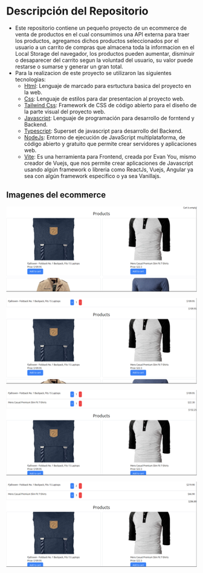 # Descripción del Repositorio
- Este repositorio contiene un pequeño proyecto de un ecommerce de venta de productos en el cual consumimos una API externa para traer los productos, agregamos dichos productos seleccionados
por el usuario a un carrito de compras que almacena toda la informacion en el Local Storage del navegador, los productos pueden aumentar, disminuir o desaparecer del carrito segun la voluntad del usuario, su valor puede restarse o sumarse y generar un gran total.
- Para la realizacion de este proyecto se utilizaron las siguientes tecnologias:
  - [Html](https://developer.mozilla.org/es/docs/Web/HTML): Lenguaje de marcado para esrtuctura basica del proyecto en la web.
  - [Css](https://developer.mozilla.org/es/docs/Web/CSS): Lenguaje de estilos para dar presentacion al proyecto web.
  - [Tailwind Css](https://tailwindcss.com/): Framework de CSS de código abierto​ para el diseño de la parte visual del proyecto web.
  - [Javascript](https://developer.mozilla.org/es/docs/Web/javascript): Lenguaje de programación para desarrollo de forntend y Backend.
  - [Typescript](https://www.typescriptlang.org/): Superset de javascript para desarrollo del Backend.
  - [NodeJs](https://nodejs.org/en): Entorno de ejecución de JavaScript multiplataforma, de código abierto y gratuito que permite crear servidores y aplicaciones web.
  - [Vite](https://es.vitejs.dev/): Es una herramienta para Frontend, creada por Evan You, mismo creador de Vuejs, que nos permite crear aplicaciones de Javascript usando algún framework o      libreria como ReactJs, Vuejs, Angular ya sea con algún framework especifico o ya sea Vanillajs.

## Imagenes del ecommerce
![Imagen 1](./img/ecommerce1.png)

![Imagen 2](./img/ecommerce2.png)

![Imagen 3](./img/ecommerce3.png)

![Imagen 4](./img/ecommerce4.png)
